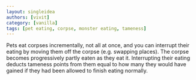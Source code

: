 ```yaml
---
layout: singleidea
authors: [vivit]
category: [vanilla]
tags: [pet eating, corpse, monster eating, tameness]
---
```

Pets eat corpses incrementally, not all at once, and you can interrupt their eating by moving them off the corpse (e.g. swapping places). The corpse becomes progressively partly eaten as they eat it. Interrupting their eating deducts tameness points from them equal to how many they would have gained if they had been allowed to finish eating normally.
